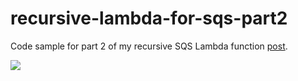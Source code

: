 # recursive-lambda-for-sqs-part2

Code sample for part 2 of my recursive SQS Lambda function [post](https://medium.com/theburningmonk-com/aws-lambda-use-recursive-function-to-process-sqs-messages-part-2-28b488993d8e).

![](https://cdn-images-1.medium.com/max/1600/0*VcOLovigOWiyGs_c.)

